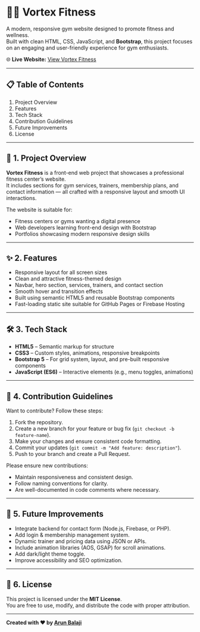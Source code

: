 # 🏋️‍♂️ Vortex Fitness  

A modern, responsive gym website designed to promote fitness and wellness.  
Built with clean HTML, CSS, JavaScript, and **Bootstrap**, this project focuses on an engaging and user-friendly experience for gym enthusiasts.  

🌐 **Live Website:** [View Vortex Fitness](https://arunbalaji-vortexfitness.web.app/)  

---

## 📋 Table of Contents  
1. Project Overview  
2. Features  
3. Tech Stack  
4. Contribution Guidelines  
5. Future Improvements  
6. License  

---

## 💪 1. Project Overview  

**Vortex Fitness** is a front-end web project that showcases a professional fitness center’s website.  
It includes sections for gym services, trainers, membership plans, and contact information — all crafted with a responsive layout and smooth UI interactions.  

The website is suitable for:  
- Fitness centers or gyms wanting a digital presence  
- Web developers learning front-end design with Bootstrap  
- Portfolios showcasing modern responsive design skills  

---

## ✨ 2. Features  

- Responsive layout for all screen sizes  
- Clean and attractive fitness-themed design  
- Navbar, hero section, services, trainers, and contact section  
- Smooth hover and transition effects  
- Built using semantic HTML5 and reusable Bootstrap components  
- Fast-loading static site suitable for GitHub Pages or Firebase Hosting  

---

## 🛠️ 3. Tech Stack  

- **HTML5** – Semantic markup for structure  
- **CSS3** – Custom styles, animations, responsive breakpoints  
- **Bootstrap 5** – For grid system, layout, and pre-built responsive components  
- **JavaScript (ES6)** – Interactive elements (e.g., menu toggles, animations)  

---

## 🤝 4. Contribution Guidelines  

Want to contribute? Follow these steps:  
1. Fork the repository.  
2. Create a new branch for your feature or bug fix (`git checkout -b feature-name`).  
3. Make your changes and ensure consistent code formatting.  
4. Commit your updates (`git commit -m "Add feature: description"`).  
5. Push to your branch and create a Pull Request.  

Please ensure new contributions:  
- Maintain responsiveness and consistent design.  
- Follow naming conventions for clarity.  
- Are well-documented in code comments where necessary.  

---

## 🚀 5. Future Improvements  

- Integrate backend for contact form (Node.js, Firebase, or PHP).  
- Add login & membership management system.  
- Dynamic trainer and pricing data using JSON or APIs.  
- Include animation libraries (AOS, GSAP) for scroll animations.  
- Add dark/light theme toggle.  
- Improve accessibility and SEO optimization.  

---

## 📄 6. License  

This project is licensed under the **MIT License**.  
You are free to use, modify, and distribute the code with proper attribution.  

---

**Created with ❤️ by [Arun Balaji](https://github.com/Arunbalaji1)**